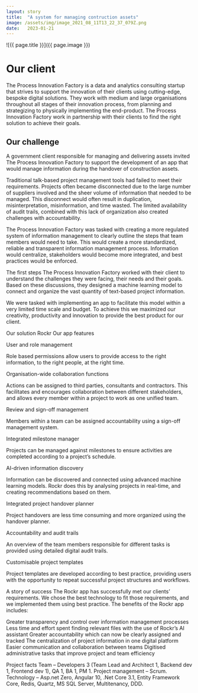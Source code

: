 ```yaml
---
layout: story
title:  "A system for managing contruction assets"
image: /assets/img/image_2021_08_11T13_22_37_079Z.png
date:   2023-01-21
---
```

![{{ page.title }}]({{ page.image }})


# Our client

The Process Innovation Factory is a data and analytics consulting startup that strives to support the innovation of their clients using cutting-edge, bespoke digital solutions. They work with medium and large organisations throughout all stages of their innovation process, from planning and strategizing to physically implementing the end-product. The Process Innovation Factory work in partnership with their clients to find the right solution to achieve their goals.

## Our challenge
A government client responsible for managing and delivering assets invited The Process Innovation Factory to support the development of an app that would manage information during the handover of construction assets.

Traditional talk-based project management tools had failed to meet their requirements. Projects often became disconnected due to the large number of suppliers involved and the sheer volume of information that needed to be managed. This disconnect would often result in duplication, misinterpretation, misinformation, and time wasted. The limited availability of audit trails, combined with this lack of organization also created challenges with accountability.

The Process Innovation Factory was tasked with creating a more regulated system of information management to clearly outline the steps that team members would need to take. This would create a more standardized, reliable and transparent information management process. Information would centralize, stakeholders would become more integrated, and best practices would be enforced.

The first steps
The Process Innovation Factory worked with their client to understand the challenges they were facing, their needs and their goals. Based on these discussions, they designed a machine learning model to connect and organize the vast quantity of text-based project information.

We were tasked with implementing an app to facilitate this model within a very limited time scale and budget. To achieve this we maximized our creativity, productivity and innovation to provide the best product for our client.


Our solution Rockr
Our app features

User and role management

Role based permissions allow users to provide access to the right information, to the right people, at the right time.

Organisation-wide collaboration functions

Actions can be assigned to third parties, consultants and contractors. This facilitates and encourages collaboration between different stakeholders, and allows every member within a project to work as one unified team.

Review and sign-off management

Members within a team can be assigned accountability using a sign-off management system.

Integrated milestone manager

Projects can be managed against milestones to ensure activities are completed according to a project’s schedule.

AI-driven information discovery

Information can be discovered and connected using advanced machine learning models. Rockr does this by analysing projects in real-time, and creating recommendations based on them.

Integrated project handover planner

Project handovers are less time consuming and more organized using the handover planner.

Accountability and audit trails

An overview of the team members responsible for different tasks is provided using detailed digital audit trails.

Customisable project templates

Project templates are developed according to best practice, providing users with the opportunity to repeat successful project structures and workflows.


A story of success
The Rockr app has successfully met our clients’ requirements. We chose the best technology to fit those requirements, and we implemented them using best practice. The benefits of the Rockr app includes:

Greater transparency and control over information management processes
Less time and effort spent finding relevant files with the use of Rockr’s AI assistant
Greater accountability which can now be clearly assigned and tracked
The centralization of project information in one digital platform
Easier communication and collaboration between teams
Digitised administrative tasks that improve project and team efficiency

Project facts
Team – Developers 3 (Team Lead and Architect 1, Backend dev 1, Frontend dev 1), QA 1, BA 1, PM 1.
Project management – Scrum.
Technology – Asp.net Zero, Angular 10, .Net Core 3.1, Entity Framework Core, Redis, Quartz, MS SQL Server, Multitenancy, DDD.
